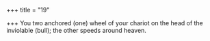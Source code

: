 +++
title = "19"

+++
 You two anchored (one) wheel of your chariot on the head of the  inviolable (bull);
the other speeds around heaven.
